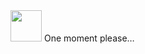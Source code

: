 <img src="https://github.githubassets.com/images/mona-loading-dark.gif" width="50" height="50">
<span>One moment please…</span>
